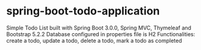 # spring-boot-todo-application
Simple Todo List built with Spring Boot 3.0.0, Spring MVC, Thymeleaf and Bootstrap 5.2.2
Database configured in properties file is H2
Functionalities: create a todo, update a todo, delete a todo, mark a todo as completed
